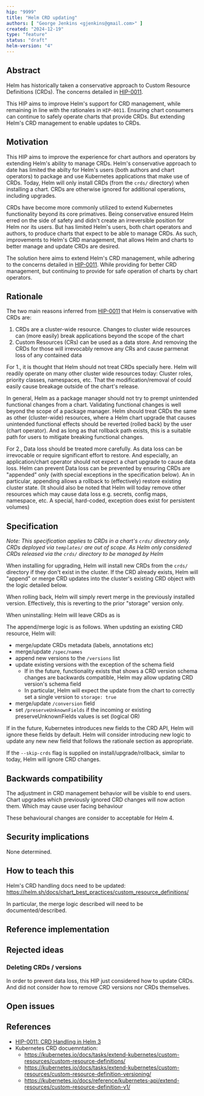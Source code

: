 ```yaml
---
hip: "9999"
title: "Helm CRD updating"
authors: [ "George Jenkins <gjenkins@gmail.com>" ]
created: "2024-12-19"
type: "feature"
status: "draft"
helm-version: "4"
---
```


## Abstract

<!--
A short (~200 word) description of the technical issue being addressed.
-->

Helm has historically taken a conservative approach to Custom Resource Definitions (CRDs).
The concerns detailed in [HIP-0011](./hip-0011.md).

This HIP aims to improve Helm's support for CRD management, while remaining in line with the rationales in `HIP-0011`.
Ensuring chart consumers can continue to safely operate charts that provide CRDs.
But extending Helm's CRD management to enable updates to CRDs.


## Motivation

<!--
Clearly explain why the existing design is inadequate to address the problem
that the HIP solves.
-->

This HIP aims to improve the experience for chart authors and operators by extending Helm's ability to manage CRDs.
Helm's conservative approach to date has limited the abilty for Helm's users (both authors and chart operators) to package and use Kubernetes applications that make use of CRDs.
Today, Helm will only install CRDs (from the `crds/` directory) when installing a chart.
CRDs are otherwise ignored for additional operations, including upgrades.

CRDs have become more commonly utilized to extend Kubernetes functionality beyond its core primatives.
Being conservative ensured Helm erred on the side of safety and didn't create an irreversible position for Helm nor its users.
But has limited Helm's users, both chart operators and authors, to produce charts that expect to be able to manage CRDs.
As such, improvements to Helm's CRD management, that allows Helm and charts to better manage and update CRDs are desired.

The solution here aims to extend Helm's CRD management, while adhering to the concerns detailed in [HIP-0011](./hip-0011.md).
While providing for better CRD management, but continuing to provide for safe operation of charts by chart operators.


## Rationale

<!--
Describe why particular design decisions were made.
-->
The two main reasons inferred from [HIP-0011](./hip-0011.md) that Helm is conservative with CRDs are:
1. CRDs are a cluster-wide resource.
   Changes to cluster wide resources can (more easily) break applications beyond the scope of the chart
2. Custom Resources (CRs) can be used as a data store.
   And removing the CRDs for those will irrevocably remove any CRs and cause parmenat loss of any contained data

For 1., it is thought that Helm should not treat CRDs specially here.
Helm will readily operate on many other cluster wide resources today: Cluster roles, priority classes, namespaces, etc.
That the modification/removal of could easily cause breakage outside of the chart's release.

In general, Helm as a package manager should not try to prempt unintended functional changes from a chart.
Validating functional changes is well beyond the scope of a package manager.
Helm should treat CRDs the same as other (cluster-wide) resources, where a Helm chart upgrade that causes unintended functional effects should be reverted (rolled back) by the user (chart operator).
And as long as that rollback path exists, this is a suitable path for users to mitigate breaking functional changes.

For 2., Data loss should be treated more carefully.
As data loss can be irrevocable or require significant effort to restore.
And especially, an application/chart operator should not expect a chart upgrade to cause data loss.
Helm can prevent Data loss can be prevented by ensuring CRDs are "appended" only (with special exceptions in the specification below). An in particular, appending allows a rollback to (effectively) restore existing cluster state.
(It should also be noted that Helm will today remove other resources which may cause data loss e.g. secrets, config maps, namespace, etc. A special, hard-coded, exception does exist for persistent volumes)


## Specification

<!--
Describe the syntax and semantics of any new feature.
-->

_Note: This specification applies to CRDs in a chart's `crds/` directory only. CRDs deployed via `templates/` are out of scope. As Helm only considered CRDs released via the `crds/` directory to be managed by Helm_

When installing for upgrading, Helm will install new CRDs from the `crds/` directory if they don't exist in the cluster.
If the CRD already exists, Helm will "append" or merge CRD updates into the cluster's existing CRD object with the logic detailed below.

When rolling back, Helm will simply revert merge in the previously installed version. Effectively, this is reverting to the prior "storage" version only.

When uninstalling: Helm will leave CRDs as is

The append/merge logic is as follows. When updsting an existing CRD resource, Helm will:

- merge/update CRDs metadata (labels, annotations etc)
- merge/update `/spec/names`
- append new versions to the `/versions` list
- update existing versions with the exception of the schema field
    - If in the future, functionality exists that shows a CRD version schema changes are backwards compatible, Helm may allow updating CRD version's schema field
    - In particular, Helm will expect the update from the chart to correctly set a single version to `storage: true`
- merge/update `/conversion` field
- set `/preserveUnknownFields` if the incoming or existing preserveUnknownFields values is set (logical OR)

If in the future, Kubernetes introduces new fields to the CRD API, Helm will ignore these fields by default.
Helm will consider introducing new logic to update any new new field that follows the rationale section as appropriate.

If the `--skip-crds` flag is supplied on install/upgrade/rollback, similar to today, Helm will ignore CRD changes.

## Backwards compatibility

The adjustment in CRD management behavior will be visible to end users.
Chart upgrades which previously ignored CRD changes will now action them.
Which may cause user facing behaviour

These behavioural changes are consider to acceptable for Helm 4.

## Security implications

None determined.

## How to teach this

Helm's CRD handling docs need to be updated: <https://helm.sh/docs/chart_best_practices/custom_resource_definitions/>

In particular, the merge logic described will need to be documented/described.

## Reference implementation

<!--
Link to any existing implementation and details about its state, e.g.
proof-of-concept.
-->

## Rejected ideas

<!--
Why certain ideas that were brought while discussing this HIP were not
ultimately pursued.
-->

### Deleting CRDs / versions

In order to prevent data loss, this HIP just considered how to update CRDs.
And did not consider how to remove CRD versions nor CRDs themselves.

## Open issues

<!--
Any points that are still being decided/discussed.
-->

## References

<!--
A collection of URLs or materials used as references through the HIP.
-->

- [HIP-0011: CRD Handling in Helm 3](./hip-0011.md)
- Kubernetes CRD docuemntation:
  - <https://kubernetes.io/docs/tasks/extend-kubernetes/custom-resources/custom-resource-definitions/>
  - <https://kubernetes.io/docs/tasks/extend-kubernetes/custom-resources/custom-resource-definition-versioning/>
  - <https://kubernetes.io/docs/reference/kubernetes-api/extend-resources/custom-resource-definition-v1/>

